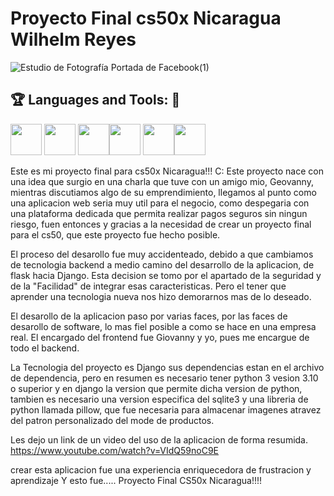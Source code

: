 # Proyecto Final cs50x Nicaragua Wilhelm Reyes 

![Estudio de Fotografía Portada de Facebook(1)](https://github.com/GioX-16/Deploy-Ecommerce-Website-GX_STORE-/assets/84195837/05785f14-918f-4b49-8c57-27e32645bfb6)

## :trophy: Languages and Tools: :robot:

<img src="https://github.com/vimalverma558/vimalverma558/blob/v2/img/icons8-html-5.svg" width="50px"> <img src="https://github.com/vimalverma558/vimalverma558/blob/v2/img/icons8-css3.svg" width="50px"> <img src="https://github.com/vimalverma558/vimalverma558/blob/v2/img/icons8-javascript-logo.svg" width="50px"><img src="https://github.com/vimalverma558/vimalverma558/blob/v2/img/icons8-react.svg" width="50px"> <img src="https://github.com/vimalverma558/vimalverma558/blob/v2/img/icons8-git.svg" width="50px"><img src="https://github.com/vimalverma558/vimalverma558/blob/v2/img/icons8-github.svg" width="50px">

Este es mi proyecto final para cs50x Nicaragua!!! C:
Este proyecto nace con una idea que surgio en una charla que tuve con un amigo mio, Geovanny, mientras discutiamos algo de su emprendimiento,
llegamos al punto como una aplicacion web seria muy util para el negocio, como despegaria con una plataforma dedicada que permita realizar
pagos seguros sin ningun riesgo, fuen entonces y gracias a la necesidad de crear un proyecto final para el cs50, que este proyecto fue hecho posible.

El proceso del desarollo fue muy accidenteado, debido a que cambiamos de tecnologia backend a medio camino del desarrollo de la aplicacion,
de flask hacia Django. Esta decision se tomo por el apartado de la seguridad y de la "Facilidad" de integrar esas caracteristicas.
Pero el tener que aprender una tecnologia nueva nos hizo demorarnos mas de lo deseado.

El desarollo de la aplicacion paso por varias faces, por las faces de desarollo de software, lo mas fiel posible a como se hace en una empresa real.
El encargado del frontend fue Giovanny y yo, pues me encargue de todo el backend.

La Tecnologia del proyecto es Django
sus dependencias estan en el archivo de dependencia, pero en resumen es necesario tener python 3 vesion 3.10 o superior y en django la version
que permite dicha version de python, tambien es necesario una version especifica del sqlite3 y una libreria de python llamada pillow, que fue necesaria
para almacenar imagenes atravez del patron personalizado del mode de productos.

Les dejo un link de un video del uso de la aplicacion de forma resumida.
https://www.youtube.com/watch?v=VIdQ59noC9E


crear esta aplicacion fue una experiencia enriquecedora de frustracion y aprendizaje
Y esto fue..... Proyecto Final CS50x Nicaragua!!!!
